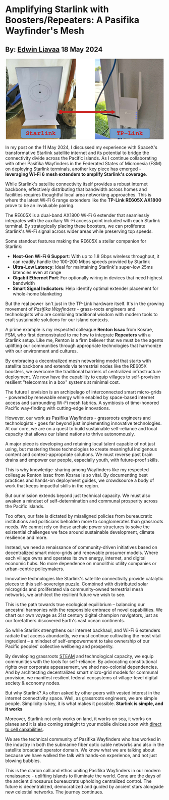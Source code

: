 # Amplifying Starlink with Boosters/Repeaters: A Pasifika Wayfinder's Mesh
## By: [Edwin Liavaa](https://github.com/EdwinLiavaa) 18 May 2024

<p align="center">
 <img width="500" src="https://github.com/EdwinLiavaa/liavaa.space/blob/main/blog/20240520/pic.png">
</p>

In my post on the 11 May 2024, I discussed my experience with SpaceX's transformative Starlink satellite internet and its potential to bridge the connectivity divide across the Pacific islands. As I continue collaborating with other Pasifika Wayfinders in the Federated States of Micronesia (FSM) on deploying Starlink terminals, another key piece has emerged - **leveraging Wi-Fi 6 mesh extenders to amplify Starlink's coverage**.

While Starlink's satellite connectivity itself provides a robust internet backbone, effectively distributing that bandwidth across homes and facilities requires thoughtful local area networking approaches. This is where the latest Wi-Fi 6 range extenders like the **TP-Link RE605X AX1800** prove to be an invaluable pairing.

The RE605X is a dual-band AX1800 Wi-Fi 6 extender that seamlessly integrates with the auxiliary Wi-Fi access point included with each Starlink terminal. By strategically placing these boosters, we can proliferate Starlink's Wi-Fi signal across wider areas while preserving top speeds.

Some standout features making the RE605X a stellar companion for Starlink:

- **Next-Gen Wi-Fi 6 Support**: With up to 1.8 Gbps wireless throughput, it can readily handle the 100-200 Mbps speeds provided by Starlink 
- **Ultra-Low Latency**: Ideal for maintaining Starlink's super-low 25ms latencies even at range
- **Gigabit Ethernet Port**: For optionally wiring in devices that need highest bandwidth
- **Smart Signal Indicators**: Help identify optimal extender placement for whole-home blanketing

But the real power isn't just in the TP-Link hardware itself. It's in the growing movement of *Pasifika Wayfinders* - grass-roots engineers and technologists who are combining traditional wisdom with modern tools to craft sustainable solutions for our island contexts.

A prime example is my respected colleague **Renton Issac** from Kosrae, FSM, who first demonstrated to me how to integrate **Repeaters** with a Starlink setup. Like me, Renton is a firm believer that we must be the agents uplifting our communities through appropriate technologies that harmonize with our environment and cultures.

By embracing a decentralized mesh networking model that starts with satellite backbone and extends via terrestrial nodes like the RE605X boosters, we overcome the traditional barriers of centralized infrastructure deployment. We now have the capability to equip villages to self-provision resilient "telecomms in a box" systems at minimal cost.

The future I envision is an archipelago of interconnected smart micro-grids - powered by renewable energy while enabled by space-based internet access and surrounding Wi-Fi mesh fabrics. A symbiosis of time-honored Pacific way-finding with cutting-edge innovations.

However, our work as Pasifika Wayfinders - grassroots engineers and technologists - goes far beyond just implementing innovative technologies. At our core, we are on a quest to build sustainable self-reliance and local capacity that allows our island nations to thrive autonomously.

A major piece is developing and retaining local talent capable of not just using, but mastering these technologies to create meaningful indigenous content and context-appropriate solutions. We must reverse past brain drains and empower our people, especially youth, with future-proof skills.

This is why knowledge-sharing among Wayfinders like my respected colleague Renton Issac from Kosrae is so vital. By documenting best practices and hands-on deployment guides, we crowdsource a body of work that keeps impactful skills in the region.

But our mission extends beyond just technical capacity. We must also awaken a mindset of self-determination and communal prosperity across the Pacific islands.

Too often, our fate is dictated by misaligned policies from bureaucratic institutions and politicians beholden more to conglomerates than grassroots needs. We cannot rely on these archaic power structures to solve the existential challenges we face around sustainable development, climate resilience and more.

Instead, we need a renaissance of community-driven initiatives based on decentralized smart micro-grids and renewable prosumer models. Where each village owns and operates its own energy, internet, and digital economic hubs. No more dependence on monolithic utility companies or urban-centric policymakers.

Innovative technologies like Starlink's satellite connectivity provide catalytic pieces to this self-sovereign puzzle. Combined with distributed solar microgrids and proliferated via community-owned terrestrial mesh networks, we architect the resilient future we wish to see.

This is the path towards true ecological equilibrium – balancing our ancestral harmonies with the responsible embrace of novel capabilities. We chart our own voyage as 21st century digital champion navigators, just as our forefathers discovered Earth's vast ocean continents.

So while Starlink strengthens our internet backhaul, and Wi-Fi 6 extenders radiate that access abundantly, we must continue cultivating the most vital ingredient – a mindset of self-empowerment to take ownership of our Pacific peoples' collective wellbeing and prosperity.

By developing grassroots [STEAM](https://en.wikipedia.org/wiki/STEAM_fields) and technological capacity, we equip communities with the tools for self-reliance. By advocating constitutional rights over corporate appeasement, we shed neo-colonial dependencies. And by architecting decentralized smart micro-grid models for communal provision, we manifest resilient federal ecosystems of village-level digital society & economy nodes.

But why Starlink? As often asked by other peers with vested interest in the internet connectivity space. Well, as grassroots engineers, we are simple people. Simplicity is key, it is what makes it possible. **Starlink is simple, and it works**

Moreover, Starlink not only works on land, it works on sea, it works on planes and it is also coming straight to your mobile divices soon with [direct to cell capabilities](https://www.starlink.com/business/direct-to-cell).

We are the technical community of Pasifika Wayfinders who has worked in the industry in both the submarine fiber optic cable networks and also in the satellite broadand operator domain. We know what we are talking about because we have walked the talk with hands-on experience, and not just blowing bubbles.  

This is the clarion call and ethos uniting Pasifika Wayfinders in our modern renaissance - uplifting islands to illuminate the world. Gone are the days of the ancient dinosaurus bureaucrats upholding centralized control. The future is decentralized, democratized and guided by ancient stars alongside new celestial networks. The journey continues.